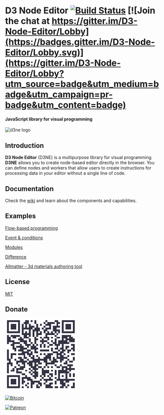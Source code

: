 D3 Node Editor [![Build Status](https://travis-ci.org/Ni55aN/d3-node-editor.svg?branch=master)](https://travis-ci.org/Ni55aN/d3-node-editor) [![Join the chat at https://gitter.im/D3-Node-Editor/Lobby](https://badges.gitter.im/D3-Node-Editor/Lobby.svg)](https://gitter.im/D3-Node-Editor/Lobby?utm_source=badge&utm_medium=badge&utm_campaign=pr-badge&utm_content=badge)
====
#### JavaScript library for visual programming

![d3ne logo](https://i.imgur.com/rydGu6B.png)

Introduction
----
**D3 Node Editor** (D3NE) is a multipurpose library for visual programming. **D3NE** allows you to create node-based editor directly in the browser. You can define nodes and workers that allow users to create instructions for processing data in your editor without a single line of code.

Documentation
----
Check the [wiki](https://github.com/Ni55aN/D3-Node-Editor/wiki) and learn about the components and capabilities.

Examples
----
[Flow-based programming](https://codepen.io/Ni55aN/pen/jBEKBQ)

[Event & conditions](https://codepen.io/Ni55aN/pen/MOYPEz)

[Modules](https://codepen.io/Ni55aN/pen/QOEbEW)

[Difference](https://codepen.io/Ni55aN/pen/POWEvm?editors=1010)

[Allmatter - 3d materials authoring tool](https://github.com/Ni55aN/allmatter)

License
----
[MIT](http://opensource.org/licenses/MIT)

Donate
----
![Bitcoin QR](https://raw.githubusercontent.com/Ni55aN/ni55an.github.io/master/img/1MQUz8Y2ux1TN2q3w6oKCCqyA4TAmZyQDf.png)

[![Bitcoin](https://img.shields.io/badge/bitcoin-1MQUz8Y2ux1TN2q3w6oKCCqyA4TAmZyQDf-red.svg)](bitcoin://1MQUz8Y2ux1TN2q3w6oKCCqyA4TAmZyQDf)

[![Patreon](https://img.shields.io/badge/patreon-become%20a%20patron-red.svg)](https://www.patreon.com/ni55an)
<!--- [![Beerpay](https://beerpay.io/Ni55aN/D3-Node-Editor/badge.svg?style=flat)](https://beerpay.io/Ni55aN/D3-Node-Editor)
[![Gratipay](https://img.shields.io/gratipay/project/D3-Node-Editor.svg)](https://gratipay.com/d3-node-editor/)
--->